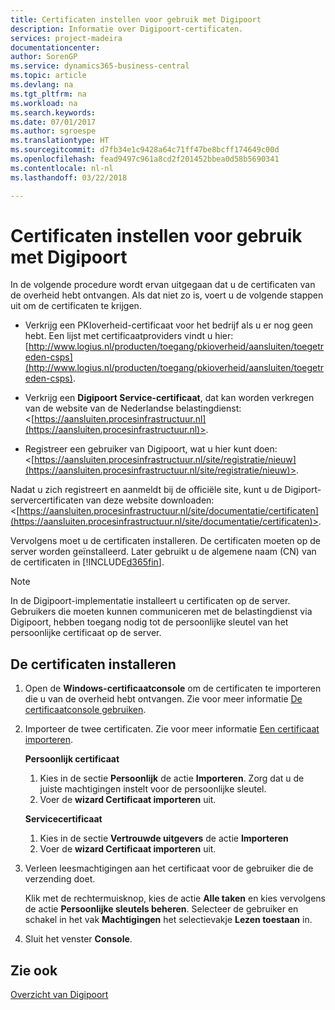 ```yaml
---
title: Certificaten instellen voor gebruik met Digipoort
description: Informatie over Digipoort-certificaten.
services: project-madeira
documentationcenter: 
author: SorenGP
ms.service: dynamics365-business-central
ms.topic: article
ms.devlang: na
ms.tgt_pltfrm: na
ms.workload: na
ms.search.keywords: 
ms.date: 07/01/2017
ms.author: sgroespe
ms.translationtype: HT
ms.sourcegitcommit: d7fb34e1c9428a64c71ff47be8bcff174649c00d
ms.openlocfilehash: fead9497c961a8cd2f201452bbea0d58b5690341
ms.contentlocale: nl-nl
ms.lasthandoff: 03/22/2018

---
```

# <a name="set-up-certificates-for-use-with-digipoort"></a>Certificaten instellen voor gebruik met Digipoort
In de volgende procedure wordt ervan uitgegaan dat u de certificaten van de overheid hebt ontvangen. Als dat niet zo is, voert u de volgende stappen uit om de certificaten te krijgen.  

- Verkrijg een PKIoverheid-certificaat voor het bedrijf als u er nog geen hebt. Een lijst met certificaatproviders vindt u hier: [http://www.logius.nl/producten/toegang/pkioverheid/aansluiten/toegetreden-csps](http://www.logius.nl/producten/toegang/pkioverheid/aansluiten/toegetreden-csps).  

- Verkrijg een **Digipoort Service-certificaat**, dat kan worden verkregen van de website van de Nederlandse belastingdienst: <[https://aansluiten.procesinfrastructuur.nl](https://aansluiten.procesinfrastructuur.nl)>.  

- Registreer een gebruiker van Digipoort, wat u hier kunt doen: <[https://aansluiten.procesinfrastructuur.nl/site/registratie/nieuw](https://aansluiten.procesinfrastructuur.nl/site/registratie/nieuw)>.  

Nadat u zich registreert en aanmeldt bij de officiële site, kunt u de Digiport-servercertificaten van deze website downloaden: <[https://aansluiten.procesinfrastructuur.nl/site/documentatie/certificaten](https://aansluiten.procesinfrastructuur.nl/site/documentatie/certificaten)>.  

Vervolgens moet u de certificaten installeren. De certificaten moeten op de server worden geïnstalleerd. Later gebruikt u de algemene naam (CN) van de certificaten in [!INCLUDE[d365fin](../../includes/d365fin_md.md)].  

> [!NOTE]  
>  In de Digipoort-implementatie installeert u certificaten op de server. Gebruikers die moeten kunnen communiceren met de belastingdienst via Digipoort, hebben toegang nodig tot de persoonlijke sleutel van het persoonlijke certificaat op de server.  

## <a name="to-install-the-certificates"></a>De certificaten installeren  

1.  Open de **Windows-certificaatconsole** om de certificaten te importeren die u van de overheid hebt ontvangen. Zie voor meer informatie [De certificaatconsole gebruiken](http://social.technet.microsoft.com/wiki/contents/articles/2167.how-to-use-the-certificates-console.aspx).  
2.  Importeer de twee certificaten. Zie voor meer informatie [Een certificaat importeren](http://social.technet.microsoft.com/wiki/contents/articles/2167.how-to-use-the-certificates-console.aspx#To_import_certificates).  

    **Persoonlijk certificaat**  

    1.  Kies in de sectie **Persoonlijk** de actie **Importeren**. Zorg dat u de juiste machtigingen instelt voor de persoonlijke sleutel.  
    2.  Voer de **wizard Certificaat importeren** uit.  

    **Servicecertificaat**  

    1.  Kies in de sectie **Vertrouwde uitgevers** de actie **Importeren**  
    2.  Voer de **wizard Certificaat importeren** uit.  

3.  Verleen leesmachtigingen aan het certificaat voor de gebruiker die de verzending doet.  

    Klik met de rechtermuisknop, kies de actie **Alle taken** en kies vervolgens de actie **Persoonlijke sleutels beheren**. Selecteer de gebruiker en schakel in het vak **Machtigingen** het selectievakje **Lezen toestaan** in.  

4.  Sluit het venster **Console**.  

## <a name="see-also"></a>Zie ook  
 [Overzicht van Digipoort](digipoort-overview.md)

